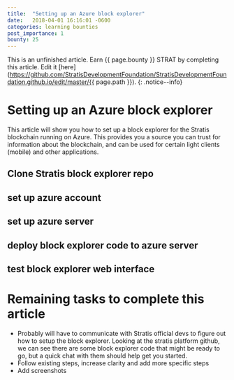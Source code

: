 ```yaml
---
title:  "Setting up an Azure block explorer"
date:   2018-04-01 16:16:01 -0600
categories: learning bounties
post_importance: 1
bounty: 25
---
```


This is an unfinished article. Earn {{ page.bounty }} STRAT by completing this article. Edit it [here](https://github.com/StratisDevelopmentFoundation/StratisDevelopmentFoundation.github.io/edit/master/{{ page.path }}).
{: .notice--info}

# Setting up an Azure block explorer

This article will show you how to set up a block explorer for the Stratis blockchain running on Azure. This provides you a source you can trust for information about the blockchain, and can be used for certain light clients (mobile) and other applications.

## Clone Stratis block explorer repo

## set up azure account

## set up azure server

## deploy block explorer code to azure server

## test block explorer web interface

# Remaining tasks to complete this article

* Probably will have to communicate with Stratis official devs to figure out how to setup the block explorer. Looking at the stratis platform github, we can see there are some block explorer code that might be ready to go, but a quick chat with them should help get you started.
* Follow existing steps, increase clarity and add more specific steps
* Add screenshots

